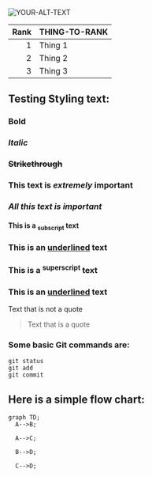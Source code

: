 
<picture>
 <img alt="YOUR-ALT-TEXT" src=BoboGumb98.io/image/IMG_1782.JPG>
</picture>

| Rank | THING-TO-RANK |
|-----:|---------------|
|     1|   Thing 1     |
|     2|   Thing 2     |
|     3|   Thing 3     |


## Testing Styling text:
### **Bold**
### *Italic*
### ~~Strikethrough~~
### **This text is _extremely_ important**
### ***All this text is important***
#### This is a <sub>subscript</sub> text
### This is an <ins>underlined</ins> text
### This is a <sup>superscript</sup> text
### This is an <ins>underlined</ins> text

Text that is not a quote
> Text that is a quote

### Some basic Git commands are:
```
git status
git add
git commit
```

## Here is a simple flow chart:
```mermaid
graph TD;
  A-->B;

  A-->C;

  B-->D;

  C-->D;
```

